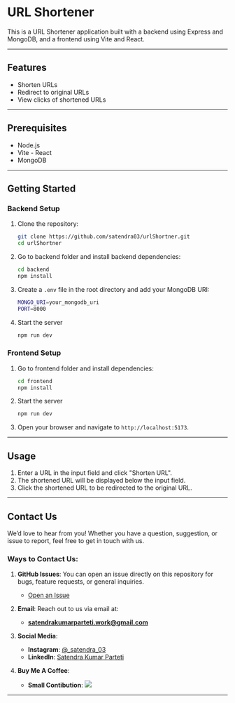 # URL Shortener

This is a URL Shortener application built with a backend using Express and MongoDB, and a frontend using Vite and React.

---

## Features

- Shorten URLs
- Redirect to original URLs
- View clicks of shortened URLs

---

## Prerequisites

- Node.js
- Vite - React
- MongoDB

---

## Getting Started

### Backend Setup

1. Clone the repository:
   ```sh
   git clone https://github.com/satendra03/urlShortner.git
   cd urlShortner
   ```
2. Go to backend folder and install backend dependencies:
   ```sh
   cd backend
   npm install
   ```
3. Create a ```.env``` file in the root directory and add your MongoDB URI:
   ```sh
   MONGO_URI=your_mongodb_uri
   PORT=8000
   ```
4. Start the server
   ```sh
   npm run dev
   ```

### Frontend Setup

1. Go to frontend folder and install dependencies:
   ```sh
   cd frontend
   npm install
   ```
2. Start the server
   ```sh
   npm run dev
   ```
3. Open your browser and navigate to ```http://localhost:5173```.

---


## Usage

1. Enter a URL in the input field and click "Shorten URL".
2. The shortened URL will be displayed below the input field.
3. Click the shortened URL to be redirected to the original URL.

---


## Contact Us

</div>
We’d love to hear from you! Whether you have a question, suggestion, or issue to report, feel free to get in touch with us.

### Ways to Contact Us:

1. **GitHub Issues**: You can open an issue directly on this repository for bugs, feature requests, or general inquiries.
   - [Open an Issue](https://github.com/satendra03/urlShortner/issues)

2. **Email**: Reach out to us via email at:
   - **satendrakumarparteti.work@gmail.com** 

3. **Social Media**:
   - **Instagram**: [@_satendra_03](https://www.instagram.com/_satendra_03/)
   - **LinkedIn**: [Satendra Kumar Parteti](https://www.linkedin.com/in/connect-satendra/)
4. **Buy Me A Coffee**:
   - **Small Contibution**:  <a href="https://buymeacoffee.com/satendra03" target="_blank"><img src="https://img.shields.io/badge/Buy%20Me%20A%20Coffee-FFDD00.svg?style=for-the-badge&logo=Buy-Me-A-Coffee&logoColor=black"></a>
---
